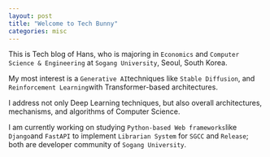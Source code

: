 ```yaml
---
layout: post
title: "Welcome to Tech Bunny"
categories: misc
---
```

This is Tech blog of Hans, who is majoring in `Economics` and `Computer Science & Engineering` at `Sogang University`, Seoul, South Korea.

My most interest is a `Generative AI`techniques like `Stable Diffusion`, and `Reinforcement Learning`with Transformer-based architectures.

I address not only Deep Learning techniques, but also overall architectures, mechanisms, and algorithms of Computer Science.

I am currently working on studying `Python-based Web frameworks`like `Django`and `FastAPI` to implement `Librarian System` for `SGCC` and `Release`; both are developer community of `Sogang University`.

